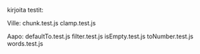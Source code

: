 kirjoita testit:

Ville:
chunk.test.js
clamp.test.js

Aapo:
defaultTo.test.js
filter.test.js
isEmpty.test.js
toNumber.test.js
words.test.js